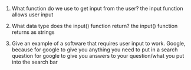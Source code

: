 1. What function do we use to get input from the user?
the input function allows user input

2. What data type does the input() function return?
the input() function returns as strings

3. Give an example of a software that requires user input to work.
Google, because for google to give you anything you need to put in a search question for google to give you answers to your question/what you put into the search bar
